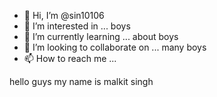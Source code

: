 - 👋 Hi, I’m @sin10106
- 👀 I’m interested in ... boys
- 🌱 I’m currently learning ... about boys
- 💞️ I’m looking to collaborate on ... many boys
- 📫 How to reach me ...

<!---
sin10106/sin10106 is a ✨ special ✨ repository because its `README.md` (this file) appears on your GitHub profile.
You can click the Preview link to take a look at your changes.
--->
hello guys my name is malkit singh 

